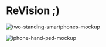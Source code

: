 # ReVision ;)

![two-standing-smartphones-mockup](https://github.com/user-attachments/assets/10be0d42-feb0-421e-8d7e-2fea64708b39)

![iphone-hand-psd-mockup](https://github.com/user-attachments/assets/374fa530-dd5e-40c8-a644-b0068604d73a)
